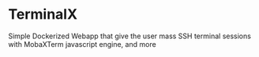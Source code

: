 # TerminalX
Simple Dockerized Webapp that give the user mass SSH terminal sessions with MobaXTerm javascript engine, and more
